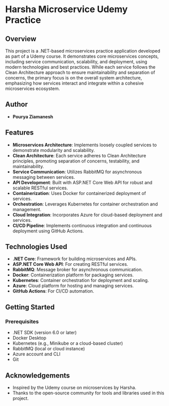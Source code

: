 
# Harsha Microservice Udemy Practice

## Overview
This project is a .NET-based microservices practice application developed as part of a Udemy course. It demonstrates core microservices concepts, including service communication, scalability, and deployment, using modern technologies and best practices. While each service follows the Clean Architecture approach to ensure maintainability and separation of concerns, the primary focus is on the overall system architecture, emphasizing how services interact and integrate within a cohesive microservices ecosystem.

## Author
- **Pourya Ziamanesh**

## Features
- **Microservices Architecture**: Implements loosely coupled services to demonstrate modularity and scalability.
- **Clean Architecture**: Each service adheres to Clean Architecture principles, promoting separation of concerns, testability, and maintainability.
- **Service Communication**: Utilizes RabbitMQ for asynchronous messaging between services.
- **API Development**: Built with ASP.NET Core Web API for robust and scalable RESTful services.
- **Containerization**: Uses Docker for containerized deployment of services.
- **Orchestration**: Leverages Kubernetes for container orchestration and management.
- **Cloud Integration**: Incorporates Azure for cloud-based deployment and services.
- **CI/CD Pipeline**: Implements continuous integration and continuous deployment using GitHub Actions.

## Technologies Used
- **.NET Core**: Framework for building microservices and APIs.
- **ASP.NET Core Web API**: For creating RESTful services.
- **RabbitMQ**: Message broker for asynchronous communication.
- **Docker**: Containerization platform for packaging services.
- **Kubernetes**: Container orchestration for deployment and scaling.
- **Azure**: Cloud platform for hosting and managing services.
- **GitHub Actions**: For CI/CD automation.

## Getting Started

### Prerequisites
- .NET SDK (version 6.0 or later)
- Docker Desktop
- Kubernetes (e.g., Minikube or a cloud-based cluster)
- RabbitMQ (local or cloud instance)
- Azure account and CLI
- Git

## Acknowledgements
- Inspired by the Udemy course on microservices by Harsha.
- Thanks to the open-source community for tools and libraries used in this project.
